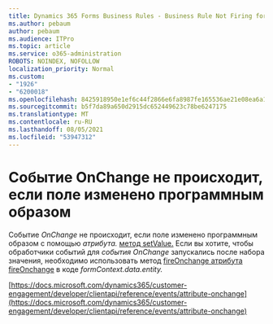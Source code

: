 ```yaml
---
title: Dynamics 365 Forms Business Rules - Business Rule Not Firing for a Form
ms.author: pebaum
author: pebaum
ms.audience: ITPro
ms.topic: article
ms.service: o365-administration
ROBOTS: NOINDEX, NOFOLLOW
localization_priority: Normal
ms.custom:
- "1926"
- "6200018"
ms.openlocfilehash: 8425918950e1ef6c44f2866e6fa8987fe165536ae21e08ea6a1da880f761d512
ms.sourcegitcommit: b5f7da89a650d2915dc652449623c78be6247175
ms.translationtype: MT
ms.contentlocale: ru-RU
ms.lasthandoff: 08/05/2021
ms.locfileid: "53947312"
---
```

# <a name="onchange-event-does-not-occur-if-the-field-is-changed-programmatically"></a>Событие OnChange не происходит, если поле изменено программным образом

Событие *OnChange* не происходит, если поле изменено программным образом с помощью *атрибута.* [метод setValue.](https://docs.microsoft.com/dynamics365/customer-engagement/developer/clientapi/reference/attributes/setvalue) Если вы хотите, чтобы обработчики событий для *события OnChange* запускались после набора значения, необходимо использовать метод [fireOnchange атрибута fireOnchange](https://docs.microsoft.com/dynamics365/customer-engagement/developer/clientapi/reference/attributes/fireonchange) в коде *formContext.data.entity.*

[https://docs.microsoft.com/dynamics365/customer-engagement/developer/clientapi/reference/events/attribute-onchange](https://docs.microsoft.com/dynamics365/customer-engagement/developer/clientapi/reference/events/attribute-onchange)
